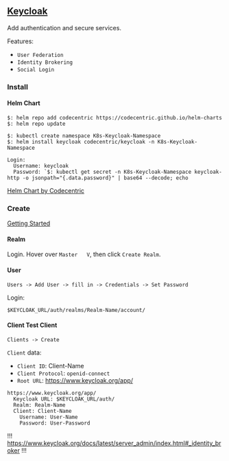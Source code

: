 ## [Keycloak](https://www.keycloak.org/)

Add authentication and secure services.  

Features:
* `User Federation`
* `Identity Brokering`
* `Social Login`

### Install

#### Helm Chart

```
$: helm repo add codecentric https://codecentric.github.io/helm-charts
$: helm repo update

$: kubectl create namespace K8s-Keycloak-Namespace
$: helm install keycloak codecentric/keycloak -n K8s-Keycloak-Namespace
```

```
Login:
  Username: keycloak
  Password: `$: kubectl get secret -n K8s-Keycloak-Namespace keycloak-http -o jsonpath="{.data.password}" | base64 --decode; echo
```

[Helm Chart by Codecentric](Research/Helm)  

### Create

[Getting Started](GettingStarted/Kubernetes)  

#### Realm

Login. Hover over `Master   V`, then click `Create Realm`.  

#### User

```
Users -> Add User -> fill in -> Credentials -> Set Password
```

Login:
```
$KEYCLOAK_URL/auth/realms/Realm-Name/account/
```

#### Client Test Client

```
Clients -> Create
```

`Client` data:
* `Client ID`: Client-Name
* `Client Protocol`: `openid-connect`
* `Root URL`: https://www.keycloak.org/app/

```
https://www.keycloak.org/app/
  Keycloak URL: $KEYCLOAK_URL/auth/
  Realm: Realm-Name
  Client: Client-Name
    Username: User-Name
    Password: User-Password
```


!!!
https://www.keycloak.org/docs/latest/server_admin/index.html#_identity_broker
!!!
